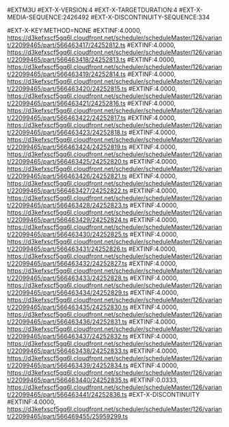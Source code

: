 #EXTM3U
#EXT-X-VERSION:4
#EXT-X-TARGETDURATION:4
#EXT-X-MEDIA-SEQUENCE:2426492
#EXT-X-DISCONTINUITY-SEQUENCE:334

#EXT-X-KEY:METHOD=NONE
#EXTINF:4.0000,
https://d3kefxscf5gq6l.cloudfront.net/scheduler/scheduleMaster/126/variant/22099465/part/566463417/24252812.ts
#EXTINF:4.0000,
https://d3kefxscf5gq6l.cloudfront.net/scheduler/scheduleMaster/126/variant/22099465/part/566463418/24252813.ts
#EXTINF:4.0000,
https://d3kefxscf5gq6l.cloudfront.net/scheduler/scheduleMaster/126/variant/22099465/part/566463419/24252814.ts
#EXTINF:4.0000,
https://d3kefxscf5gq6l.cloudfront.net/scheduler/scheduleMaster/126/variant/22099465/part/566463420/24252815.ts
#EXTINF:4.0000,
https://d3kefxscf5gq6l.cloudfront.net/scheduler/scheduleMaster/126/variant/22099465/part/566463421/24252816.ts
#EXTINF:4.0000,
https://d3kefxscf5gq6l.cloudfront.net/scheduler/scheduleMaster/126/variant/22099465/part/566463422/24252817.ts
#EXTINF:4.0000,
https://d3kefxscf5gq6l.cloudfront.net/scheduler/scheduleMaster/126/variant/22099465/part/566463423/24252818.ts
#EXTINF:4.0000,
https://d3kefxscf5gq6l.cloudfront.net/scheduler/scheduleMaster/126/variant/22099465/part/566463424/24252819.ts
#EXTINF:4.0000,
https://d3kefxscf5gq6l.cloudfront.net/scheduler/scheduleMaster/126/variant/22099465/part/566463425/24252820.ts
#EXTINF:4.0000,
https://d3kefxscf5gq6l.cloudfront.net/scheduler/scheduleMaster/126/variant/22099465/part/566463426/24252821.ts
#EXTINF:4.0000,
https://d3kefxscf5gq6l.cloudfront.net/scheduler/scheduleMaster/126/variant/22099465/part/566463427/24252822.ts
#EXTINF:4.0000,
https://d3kefxscf5gq6l.cloudfront.net/scheduler/scheduleMaster/126/variant/22099465/part/566463428/24252823.ts
#EXTINF:4.0000,
https://d3kefxscf5gq6l.cloudfront.net/scheduler/scheduleMaster/126/variant/22099465/part/566463429/24252824.ts
#EXTINF:4.0000,
https://d3kefxscf5gq6l.cloudfront.net/scheduler/scheduleMaster/126/variant/22099465/part/566463430/24252825.ts
#EXTINF:4.0000,
https://d3kefxscf5gq6l.cloudfront.net/scheduler/scheduleMaster/126/variant/22099465/part/566463431/24252826.ts
#EXTINF:4.0000,
https://d3kefxscf5gq6l.cloudfront.net/scheduler/scheduleMaster/126/variant/22099465/part/566463432/24252827.ts
#EXTINF:4.0000,
https://d3kefxscf5gq6l.cloudfront.net/scheduler/scheduleMaster/126/variant/22099465/part/566463433/24252828.ts
#EXTINF:4.0000,
https://d3kefxscf5gq6l.cloudfront.net/scheduler/scheduleMaster/126/variant/22099465/part/566463434/24252829.ts
#EXTINF:4.0000,
https://d3kefxscf5gq6l.cloudfront.net/scheduler/scheduleMaster/126/variant/22099465/part/566463435/24252830.ts
#EXTINF:4.0000,
https://d3kefxscf5gq6l.cloudfront.net/scheduler/scheduleMaster/126/variant/22099465/part/566463436/24252831.ts
#EXTINF:4.0000,
https://d3kefxscf5gq6l.cloudfront.net/scheduler/scheduleMaster/126/variant/22099465/part/566463437/24252832.ts
#EXTINF:4.0000,
https://d3kefxscf5gq6l.cloudfront.net/scheduler/scheduleMaster/126/variant/22099465/part/566463438/24252833.ts
#EXTINF:4.0000,
https://d3kefxscf5gq6l.cloudfront.net/scheduler/scheduleMaster/126/variant/22099465/part/566463439/24252834.ts
#EXTINF:4.0000,
https://d3kefxscf5gq6l.cloudfront.net/scheduler/scheduleMaster/126/variant/22099465/part/566463440/24252835.ts
#EXTINF:0.0333,
https://d3kefxscf5gq6l.cloudfront.net/scheduler/scheduleMaster/126/variant/22099465/part/566463441/24252836.ts
#EXT-X-DISCONTINUITY
#EXTINF:4.0000,
https://d3kefxscf5gq6l.cloudfront.net/scheduler/scheduleMaster/126/variant/22099465/part/566469455/25959299.ts
